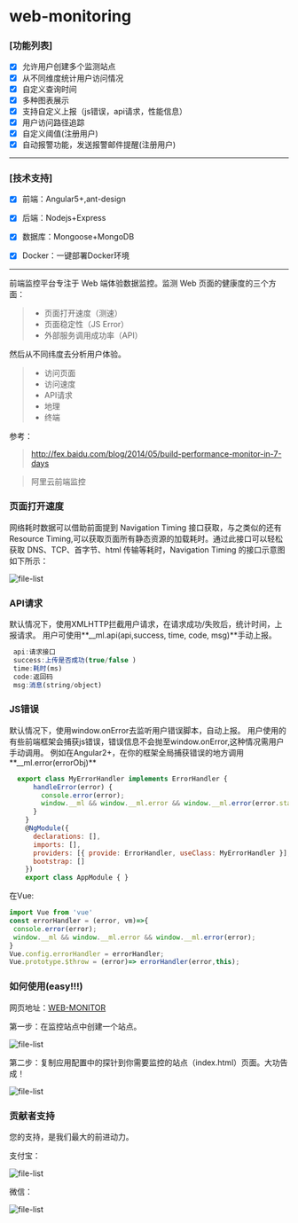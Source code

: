 # web-monitoring

###  [功能列表]

- [x] 允许用户创建多个监测站点
- [x] 从不同维度统计用户访问情况
- [x] 自定义查询时间
- [x] 多种图表展示
- [x] 支持自定义上报（js错误，api请求，性能信息）
- [x] 用户访问路径追踪
- [x] 自定义阈值(注册用户)
- [x] 自动报警功能，发送报警邮件提醒(注册用户)

------
###  [技术支持]

- [x] 前端：Angular5+,ant-design
- [x] 后端：Nodejs+Express
- [x] 数据库：Mongoose+MongoDB
- [x] Docker：一键部署Docker环境


------
前端监控平台专注于 Web 端体验数据监控。监测 Web 页面的健康度的三个方面：
> * 页面打开速度（测速）
> * 页面稳定性（JS Error）
> * 外部服务调用成功率（API）

然后从不同纬度去分析用户体验。

 >  - 访问页面
 >  - 访问速度
 >  - API请求
 >  - 地理
 >  - 终端
 


参考：
>  http://fex.baidu.com/blog/2014/05/build-performance-monitor-in-7-days

>  阿里云前端监控


### 页面打开速度

网络耗时数据可以借助前面提到 Navigation Timing 接口获取，与之类似的还有Resource Timing,可以获取页面所有静态资源的加载耗时。通过此接口可以轻松获取 DNS、TCP、首字节、html 传输等耗时，Navigation Timing 的接口示意图如下所示：

![file-list](https://github.com/kisslove/web-front-end-monitoring/blob/master/Demo/timing.png)


### API请求

默认情况下，使用XMLHTTP拦截用户请求，在请求成功/失败后，统计时间，上报请求。
用户可使用**__ml.api(api,success, time, code, msg)**手动上报。
```javascript
 api:请求接口
 success:上传是否成功(true/false )
 time:耗时(ms)
 code:返回码
 msg:消息(string/object)
```
### JS错误

默认情况下，使用window.onError去监听用户错误脚本，自动上报。
用户使用的有些前端框架会捕获js错误，错误信息不会抛至window.onError,这种情况需用户手动调用。
例如在Angular2+，在你的框架全局捕获错误的地方调用**__ml.error(errorObj)**
```javascript
  export class MyErrorHandler implements ErrorHandler {
      handleError(error) {
        console.error(error);
        window.__ml && window.__ml.error && window.__ml.error(error.stack ||     error);
      }
    }
    @NgModule({
      declarations: [],
      imports: [],
      providers: [{ provide: ErrorHandler, useClass: MyErrorHandler }],
      bootstrap: []
    })
    export class AppModule { }
```
在Vue:
```javascript
import Vue from 'vue'
const errorHandler = (error, vm)=>{
 console.error(error);
 window.__ml && window.__ml.error && window.__ml.error(error);
}
Vue.config.errorHandler = errorHandler;
Vue.prototype.$throw = (error)=> errorHandler(error,this);
```
### 如何使用(easy!!!)  

网页地址：<a href="http://hubing.online:8083" target="_blank">WEB-MONITOR</a>

第一步：在监控站点中创建一个站点。

![file-list](https://github.com/kisslove/web-front-end-monitoring/blob/master/Demo/demo1.png)

第二步：复制应用配置中的探针到你需要监控的站点（index.html）页面。大功告成！

![file-list](https://github.com/kisslove/web-front-end-monitoring/blob/master/Demo/demo2.png)

### 贡献者支持

您的支持，是我们最大的前进动力。

支付宝：

![file-list](https://github.com/kisslove/web-front-end-monitoring/blob/master/Demo/zhifubao.png)

微信：

![file-list](https://github.com/kisslove/web-front-end-monitoring/blob/master/Demo/weixin.png)



